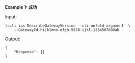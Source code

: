 **Example 1: 成功**

 

Input: 

```
tccli iss DescribeGatewayVersion --cli-unfold-argument  \
    --GatewayId hijklmno-efgh-5678-ijkl-1234567890ab
```

Output: 
```
{
    "Response": {}
}
```

